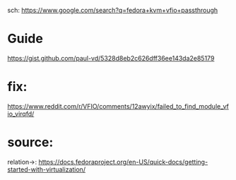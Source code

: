 sch: https://www.google.com/search?q=fedora+kvm+vfio+passthrough

# Guide
https://gist.github.com/paul-vd/5328d8eb2c626dff36ee143da2e85179


# fix:
https://www.reddit.com/r/VFIO/comments/12awyix/failed_to_find_module_vfio_virqfd/

# source:
relation->: https://docs.fedoraproject.org/en-US/quick-docs/getting-started-with-virtualization/
